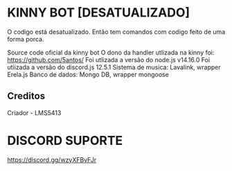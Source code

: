 # KINNY BOT [DESATUALIZADO]

O codigo está desatualizado. Então tem comandos com codigo feito de uma forma porca.

Source code oficial da kinny bot
O dono da handler utlizada na kinny foi: https://github.com/5antos/
Foi utlizada a versão do node.js v14.16.0 
Foi utiizada a versão do discord.js 12.5.1 
Sistema de musica: Lavalink, wrapper Erela.js 
Banco de dados: Mongo DB, wrapper mongoose
## Creditos
Criador - LMS5413

# DISCORD SUPORTE

https://discord.gg/wzyXFBvFJr

